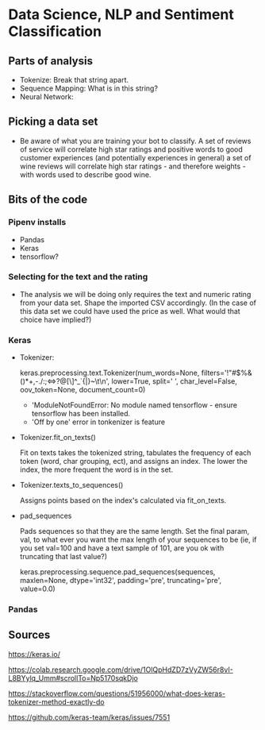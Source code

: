 # Data Science, NLP and Sentiment Classification

## Parts of analysis

* Tokenize: Break that string apart.
* Sequence Mapping: What is in this string?
* Neural Network:

## Picking a data set

* Be aware of what you are training your bot to classify. A set of reviews of service will correlate high star ratings and positive words to good customer experiences (and potentially experiences in general) a set of wine reviews will correlate high star ratings - and therefore weights - with words used to describe good wine.

## Bits of the code

### Pipenv installs

* Pandas
* Keras
* tensorflow?

### Selecting for the text and the rating 

* The analysis we will be doing only requires the text and numeric rating from your data set. Shape the imported CSV accordingly. (In the case of this data set we could have used the price as well. What would that choice have implied?)

### Keras

* Tokenizer:
  
  keras.preprocessing.text.Tokenizer(num_words=None, filters='!"#$%&()*+,-./:;<=>?@[\\]^_`{|}~\t\n', lower=True, split=' ', char_level=False, oov_token=None, document_count=0)
  
  * 'ModuleNotFoundError: No module named tensorflow - ensure tensorflow has been installed.
  * 'Off by one' error in tonkenizer is feature

* Tokenizer.fit_on_texts()

  Fit on texts takes the tokenized string, tabulates the frequency of each token (word, char grouping, ect), and assigns an index. The lower the index, the more frequent the word is in the set.

* Tokenizer.texts_to_sequences()

  Assigns points based on the index's calculated via fit_on_texts.

* pad_sequences

  Pads sequences so that they are the same length. Set the final param, val, to what ever you want the max length of your sequences to be (ie, if you set val=100 and have a text sample of 101, are you ok with truncating that last value?)

  keras.preprocessing.sequence.pad_sequences(sequences, maxlen=None, dtype='int32', padding='pre', truncating='pre', value=0.0)

### Pandas

## Sources

https://keras.io/

https://colab.research.google.com/drive/1OlQpHdZD7zVyZW56r8vI-L8BYylq_Umm#scrollTo=Np5170sqkDjo

https://stackoverflow.com/questions/51956000/what-does-keras-tokenizer-method-exactly-do

https://github.com/keras-team/keras/issues/7551
